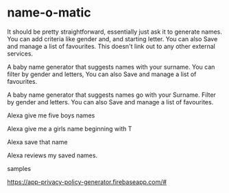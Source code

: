 # name-o-matic
It should be pretty straightforward, essentially just ask it to generate names. You can add criteria like gender and, and starting letter. You can also Save and manage a list of favourites. This doesn't link out to any other external services.

A baby name generator that suggests names with your surname. You can filter by gender and letters, You can also Save and manage a list of favourites.

A baby name generator that suggests names go with your Surname. Filter by gender and letters. You can also Save and manage a list of favourites.

Alexa give me five boys names

Alexa give me a girls name beginning with T

Alexa save that name

Alexa reviews my saved names.




samples

https://app-privacy-policy-generator.firebaseapp.com/#

